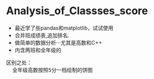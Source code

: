 # Analysis_of_Classses_score
- 最近学了些pandas和matplotlib，试试使用
- 合并班成绩表,追加排名.
- 做简单的数据分析···尤其是高数和C++
- 内含两班和全年级的
<pre>
区别之处：
  全年级高数按照5分一档绘制的饼图
</pre>

